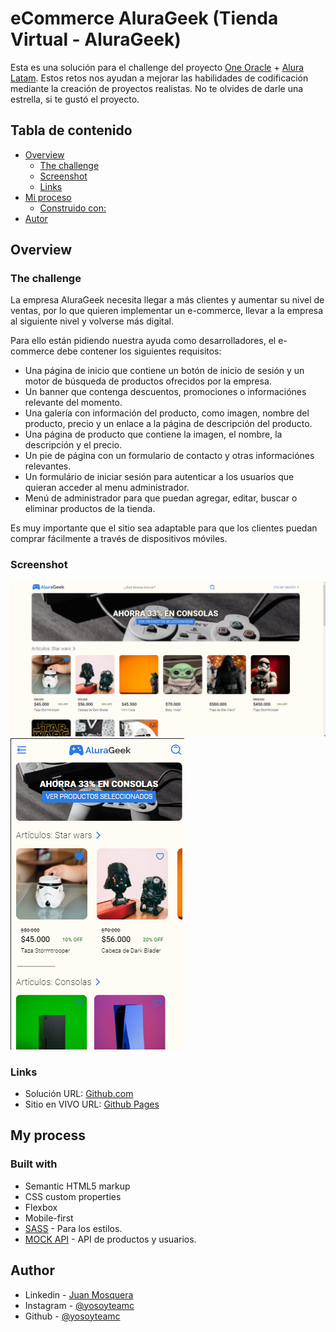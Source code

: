 # eCommerce AluraGeek (Tienda Virtual - AluraGeek)

Esta es una solución para el challenge del proyecto [One Oracle](https://www.oracle.com/co/education/oracle-next-education/) + [Alura Latam](https://www.aluracursos.com). Estos retos nos ayudan a mejorar las habilidades de codificación mediante la creación de proyectos realistas.
No te olvides de darle una estrella, si te gustó el proyecto. 

## Tabla de contenido

- [Overview](#overview)
  - [The challenge](#the-challenge)
  - [Screenshot](#screenshot)
  - [Links](#links)
- [Mi proceso](#my-process)
  - [Construido con:](#built-with)
- [Autor](#author)


## Overview

### The challenge

La empresa AluraGeek necesita llegar a más clientes y aumentar su nivel de ventas, por lo que quieren implementar un e-commerce, llevar a la empresa al siguiente nivel y volverse más digital.

Para ello están pidiendo nuestra ayuda como desarrolladores, el e-commerce debe contener los siguientes requisitos:
- Una página de inicio que contiene un botón de inicio de sesión y un motor de búsqueda de productos ofrecidos por la empresa.
- Un banner que contenga descuentos, promociones o informaciónes relevante del momento.
- Una galería con información del producto, como imagen, nombre del producto, precio y un enlace a la página de descripción del producto.
- Una página de producto que contiene la imagen, el nombre, la descripción y el precio.
- Un pie de página con un formulario de contacto y otras informaciónes relevantes.
- Un formulário de iniciar sesión para autenticar a los usuarios que quieran acceder al menu administrador.
- Menú de administrador para que puedan agregar, editar, buscar o eliminar productos de la tienda.

Es muy importante que el sitio sea adaptable para que los clientes puedan comprar fácilmente a través de dispositivos móviles.

### Screenshot

![](./screenshots/screenshot1.png)
![](./screenshots/screenshot2.png)


### Links

- Solución URL: [Github.com](https://github.com/Yosoyteamc/AluraGeek.git)
- Sitio en VIVO URL: [Github Pages](https://yosoyteamc.github.io/AluraGeek/index.html)

## My process

### Built with

- Semantic HTML5 markup
- CSS custom properties
- Flexbox
- Mobile-first
- [SASS](https://sass-lang.com) - Para los estilos.
- [MOCK API](https://mockapi.io) - API de productos y usuarios.


## Author

- Linkedin - [Juan Mosquera](https://www.linkedin.com/in/juanmosquera98/)
- Instagram - [@yosoyteamc](https://www.instagram.com/yosoyteamc/)
- Github - [@yosoyteamc](https://github.com/Yosoyteamc)

